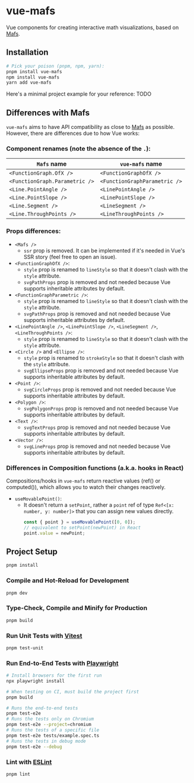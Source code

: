 # vue-mafs

Vue components for creating interactive math visualizations, based on [Mafs](https://github.com/stevenpetryk/mafs).

## Installation

```sh
# Pick your poison (pnpm, npm, yarn):
pnpm install vue-mafs
npm install vue-mafs
yarn add vue-mafs
```

Here's a minimal project example for your reference: TODO

## Differences with Mafs

`vue-mafs` aims to have API compatibility as close to [Mafs](https://github.com/stevenpetryk/mafs) as possible. However, there are differences due to how Vue works:

### Component renames (note the absence of the `.`):

| `Mafs` name                    | `vue-mafs` name               |
| ------------------------------ | ----------------------------- |
| `<FunctionGraph.OfX />`        | `<FunctionGraphOfX />`        |
| `<FunctionGraph.Parametric />` | `<FunctionGraphParametric />` |
| `<Line.PointAngle />`          | `<LinePointAngle />`          |
| `<Line.PointSlope />`          | `<LinePointSlope />`          |
| `<Line.Segment />`             | `<LineSegment />`             |
| `<Line.ThroughPoints />`       | `<LineThroughPoints />`       |

### Props differences:

- `<Mafs />`
  - `ssr` prop is removed. It can be implemented if it's needed in Vue's SSR story (feel free to open an issue).
- `<FunctionGraphOfX />`:
  - `style` prop is renamed to `lineStyle` so that it doesn't clash with the `style` attribute.
  - `svgPathProps` prop is removed and not needed because Vue supports inheritable attributes by default.
- `<FunctionGraphParametric />`:
  - `style` prop is renamed to `lineStyle` so that it doesn't clash with the `style` attribute.
  - `svgPathProps` prop is removed and not needed because Vue supports inheritable attributes by default.
- `<LinePointAngle />`, `<LinePointSlope />`, `<LineSegment />`, `<LineThroughPoints />`:
  - `style` prop is renamed to `lineStyle` so that it doesn't clash with the `style` attribute.
- `<Circle />` and `<Ellipse />`:
  - `style` prop is renamed to `strokeStyle` so that it doesn't clash with the `style` attribute.
  - `svgEllipseProps` prop is removed and not needed because Vue supports inheritable attributes by default.
- `<Point />`:
  - `svgCircleProps` prop is removed and not needed because Vue supports inheritable attributes by default.
- `<Polygon />`:
  - `svgPolygonProps` prop is removed and not needed because Vue supports inheritable attributes by default.
- `<Text />`:
  - `svgTextProps` prop is removed and not needed because Vue supports inheritable attributes by default.
- `<Vector />`:
  - `svgLineProps` prop is removed and not needed because Vue supports inheritable attributes by default.

### Differences in Composition functions (a.k.a. hooks in React)

Compositions/hooks in `vue-mafs` return reactive values (ref() or computed()), which allows you to watch their changes reactively.

- `useMovablePoint()`:
  - It doesn't return a `setPoint`, rather a `point` ref of type `Ref<[x: number, y: number]>` that you can assign new values directly.
    ```js
    const { point } = useMovablePoint([0, 0]);
    // equivalent to setPoint(newPoint) in React
    point.value = newPoint;
    ```

## Project Setup

```sh
pnpm install
```

### Compile and Hot-Reload for Development

```sh
pnpm dev
```

### Type-Check, Compile and Minify for Production

```sh
pnpm build
```

### Run Unit Tests with [Vitest](https://vitest.dev/)

```sh
pnpm test-unit
```

### Run End-to-End Tests with [Playwright](https://playwright.dev)

```sh
# Install browsers for the first run
npx playwright install

# When testing on CI, must build the project first
pnpm build

# Runs the end-to-end tests
pnpm test-e2e
# Runs the tests only on Chromium
pnpm test-e2e --project=chromium
# Runs the tests of a specific file
pnpm test-e2e tests/example.spec.ts
# Runs the tests in debug mode
pnpm test-e2e --debug
```

### Lint with [ESLint](https://eslint.org/)

```sh
pnpm lint
```
